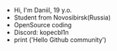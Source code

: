 - Hi, I'm Daniil, 19 y.o.
- Student from Novosibirsk(Russia)
- OpenSource coding
- Discord: kopecbl1n
- print ('Hello Github community')
<!---
KopecBl1n/KopecBl1n is a ✨ special ✨ repository because its `README.md` (this file) appears on your GitHub profile.
You can click the Preview link to take a look at your changes.
--->
